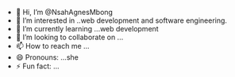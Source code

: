 - 👋 Hi, I’m @NsahAgnesMbong
- 👀 I’m interested in ..web development and software engineering.
- 🌱 I’m currently learning ...web development 
- 💞️ I’m looking to collaborate on ...
- 📫 How to reach me ...
- 😄 Pronouns: ...she
- ⚡ Fun fact: ...

<!---
NsahAgnesMbong/NsahAgnesMbong is a ✨ special ✨ repository because its `README.md` (this file) appears on your GitHub profile.
You can click the Preview link to take a look at your changes.
--->
